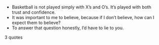  - Basketball is not played simply with X’s and O’s. It’s played with both trust and confidence.
 - It was important to me to believe, because if I don’t believe, how can I expect them to believe?
 - To answer that question honestly, I’d have to lie to you.

3 quotes